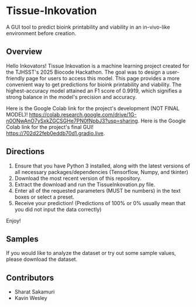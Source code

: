 # Tissue-Inkovation
A GUI tool to predict bioink printability and viability in an in-vivo-like environment before creation.

## Overview
Hello Inkovators! Tissue Inkovation is a machine learning project created for the TJHSST's 2025 Biocode Hackathon. The goal was to design a user-friendly page for users to access this model. This page provides a more convenient way to get predictions for bioink printability and viability. The highest-accuracy model attained an F1 score of 0.9919, which signifies a strong balance in the model's precision and accuracy.

Here is the Google Colab link for the project's development (NOT FINAL MODEL)! https://colab.research.google.com/drive/1G-n0ONwAnO7ySxkZGCSGHe7PN0fNpbJ3?usp=sharing.
Here is the Google Colab link for the project's final GUI! https://702d22feb0eddb70d1.gradio.live.

## Directions
1. Ensure that you have Python 3 installed, along with the latest versions of all necessary packages/dependencies (Tensorflow, Numpy, and tkinter)
2. Download the most recent version of this repository.
3. Extract the download and run the TissueInkovation.py file.
4. Enter all of the requested parameters (MUST be numbers) in the text boxes or select a preset.
5. Receive your prediction! (Predictions of 100% or 0% usually mean that you did not input the data correctly)

Enjoy!

## Samples
If you would like to analyze the dataset or try out some sample values, please download the dataset.

## Contributors
 - Sharat Sakamuri
 - Kavin Wesley
